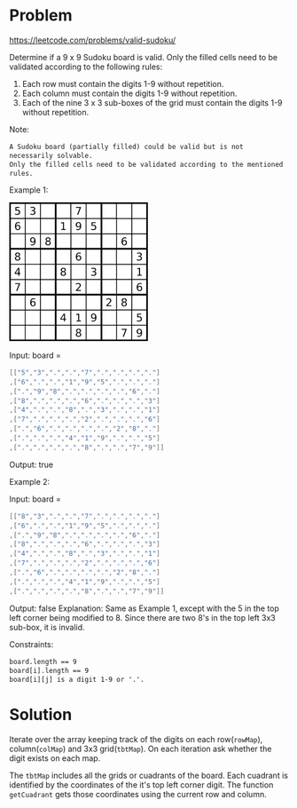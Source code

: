 # Problem
https://leetcode.com/problems/valid-sudoku/

Determine if a 9 x 9 Sudoku board is valid. Only the filled cells need to be validated according to the following rules:

1. Each row must contain the digits 1-9 without repetition. 
2. Each column must contain the digits 1-9 without repetition. 
3. Each of the nine 3 x 3 sub-boxes of the grid must contain the digits 1-9 without repetition.

Note:

    A Sudoku board (partially filled) could be valid but is not necessarily solvable.
    Only the filled cells need to be validated according to the mentioned rules.



Example 1:

![img.png](img.png)

Input: board =
```go
[["5","3",".",".","7",".",".",".","."]
,["6",".",".","1","9","5",".",".","."]
,[".","9","8",".",".",".",".","6","."]
,["8",".",".",".","6",".",".",".","3"]
,["4",".",".","8",".","3",".",".","1"]
,["7",".",".",".","2",".",".",".","6"]
,[".","6",".",".",".",".","2","8","."]
,[".",".",".","4","1","9",".",".","5"]
,[".",".",".",".","8",".",".","7","9"]]
```
Output: true

Example 2:

Input: board =
````go
[["8","3",".",".","7",".",".",".","."]
,["6",".",".","1","9","5",".",".","."]
,[".","9","8",".",".",".",".","6","."]
,["8",".",".",".","6",".",".",".","3"]
,["4",".",".","8",".","3",".",".","1"]
,["7",".",".",".","2",".",".",".","6"]
,[".","6",".",".",".",".","2","8","."]
,[".",".",".","4","1","9",".",".","5"]
,[".",".",".",".","8",".",".","7","9"]]
````
Output: false
Explanation: Same as Example 1, except with the 5 in the top left corner being modified to 8.
Since there are two 8's in the top left 3x3 sub-box, it is invalid.



Constraints:

    board.length == 9
    board[i].length == 9
    board[i][j] is a digit 1-9 or '.'.

# Solution
Iterate over the array keeping track of the digits on each row(`rowMap`), column(`colMap`)
and 3x3 grid(`tbtMap`). On each iteration ask whether the digit exists on each map. 

The `tbtMap` includes all the grids or cuadrants of the board. Each cuadrant is identified
by the coordinates of the it's top left corner digit. The function `getCuadrant` gets those
coordinates using the current row and column. 

